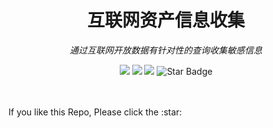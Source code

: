 <h1 align="center">互联网资产信息收集</h1>
<p align="center"><i>通过互联网开放数据有针对性的查询收集敏感信息</i></p>
<div align="center">
<p align="center">
   <img src="https://img.shields.io/badge/language-markdown-blue?style"/>
   <img src="https://img.shields.io/github/stars/ra66itmachine/GAWYN"/>
   <img src="https://img.shields.io/github/forks/ra66itmachine/GAWYN"/>
   <img src="https://img.shields.io/static/v1?label=%F0%9F%8C%9F&message=If%20Useful&style=style=flat&color=BC4E99" alt="Star Badge"/>
</p>
</div>
<br>
<br>
If you like this Repo, Please click the :star:

